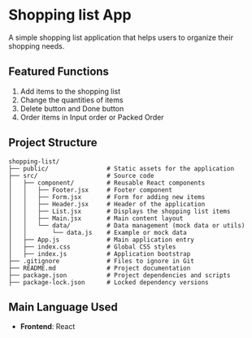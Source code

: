 # Shopping list App
A simple shopping list application that helps users to organize their shopping needs. 

## Featured Functions
1. Add items to the shopping list
2. Change the quantities of items
3. Delete button and Done button
4. Order items in Input order or Packed Order

## Project Structure
```
shopping-list/
├── public/                # Static assets for the application
├── src/                   # Source code
│   ├── component/         # Reusable React components
│   │   ├── Footer.jsx     # Footer component
│   │   ├── Form.jsx       # Form for adding new items
│   │   ├── Header.jsx     # Header of the application
│   │   ├── List.jsx       # Displays the shopping list items
│   │   ├── Main.jsx       # Main content layout
│   │   └── data/          # Data management (mock data or utils)
│   │       └── data.js    # Example or mock data
│   ├── App.js             # Main application entry
│   ├── index.css          # Global CSS styles
│   ├── index.js           # Application bootstrap
├── .gitignore             # Files to ignore in Git
├── README.md              # Project documentation
├── package.json           # Project dependencies and scripts
├── package-lock.json      # Locked dependency versions
```
## Main Language Used

- **Frontend**: React
